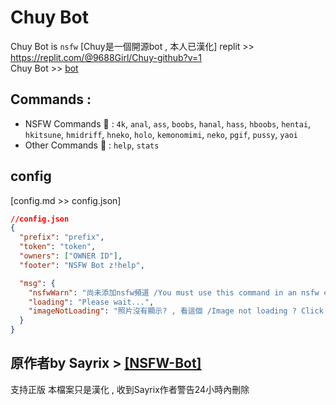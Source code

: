 # Chuy Bot

Chuy Bot is `nsfw`
[Chuy是一個開源bot , 本人已漢化]
replit >> https://replit.com/@9688Girl/Chuy-github?v=1 <br>
Chuy Bot >> [bot](https://discord.com/api/oauth2/authorize?client_id=931145373278437417&permissions=1043721343&scope=bot)

## Commands :

- NSFW Commands 🔞 : `4k`, `anal`, `ass`, `boobs`, `hanal`, `hass`, `hboobs`, `hentai`, `hkitsune`, `hmidriff`, `hneko`, `holo`, `kemonomimi`, `neko`, `pgif`, `pussy`, `yaoi`
- Other Commands 🧷 : `help`, `stats`





##  config 
[config.md >> config.json]
```json
//config.json
{
  "prefix": "prefix",
  "token": "token",
  "owners": ["OWNER ID"],
  "footer": "NSFW Bot z!help",

  "msg": {
    "nsfwWarn": "尚未添加nsfw頻道 /You must use this command in an nsfw channel!",
    "loading": "Please wait...",
    "imageNotLoading": "照片沒有顯示? , 看這個 /Image not loading ? Click Here"
  }
}
```



## 原作者by Sayrix >  [[NSFW-Bot]](https://github.com/Sayrix/NSFW-Bot)
支持正版
本檔案只是漢化 , 收到Sayrix作者警告24小時內刪除
